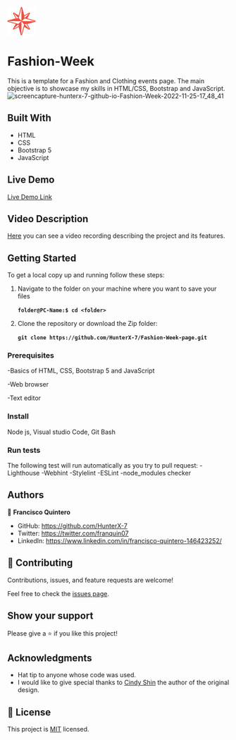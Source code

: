 ![](./Images/PNG/wind-rose-64x.png)
# Fashion-Week
This is a template for a Fashion and Clothing events page. The main objective is to showcase my skills in HTML/CSS, Bootstrap and JavaScript.
![screencapture-hunterx-7-github-io-Fashion-Week-2022-11-25-17_48_41](https://user-images.githubusercontent.com/90111138/204061316-5f7a9558-5934-42b1-a0d3-55537921c9db.png)

## Built With

- HTML
- CSS
- Bootstrap 5
- JavaScript

## Live Demo

[Live Demo Link](https://hunterx-7.github.io/Fashion-Week/)

## Video Description

[Here](https://www.loom.com/share/fdde3a9996184ba59fba3e375171eec4) you can see a video recording describing the project and its features.

## Getting Started

To get a local copy up and running follow these steps:

1. Navigate to the folder on your machine where you want to save your files

    **``folder@PC-Name:$ cd <folder>``**

2. Clone the repository or download the Zip folder:

    **``git clone https://github.com/HunterX-7/Fashion-Week-page.git``**

### Prerequisites

-Basics of HTML, CSS, Bootstrap 5 and JavaScript

-Web browser 

-Text editor

### Install

Node js, Visual studio Code, Git Bash


### Run tests

The following test will run automatically as you try to pull request:
-Lighthouse
-Webhint
-Stylelint
-ESLint
-node_modules checker

## Authors

👤 **Francisco Quintero**

- GitHub: https://github.com/HunterX-7
- Twitter: https://twitter.com/franquin07
- LinkedIn: https://www.linkedin.com/in/francisco-quintero-146423252/

## 🤝 Contributing

Contributions, issues, and feature requests are welcome!

Feel free to check the [issues page](../../issues/).

## Show your support

Please give a ⭐️ if you like this project!

## Acknowledgments

- Hat tip to anyone whose code was used.
- I would like to give special thanks to [Cindy Shin](https://www.behance.net/adagio07) the author of the original design.

## 📝 License

This project is [MIT](https://github.com/git/git-scm.com/blob/main/MIT-LICENSE.txt) licensed.
